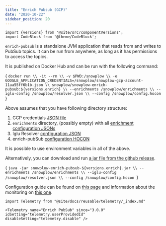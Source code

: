 ```yaml
---
title: "Enrich Pubsub (GCP)"
date: "2020-10-22"
sidebar_position: 20
---
```


```mdx-code-block
import {versions} from '@site/src/componentVersions';
import CodeBlock from '@theme/CodeBlock';
```

`enrich-pubsub` is a standalone JVM application that reads from and writes to PubSub topics.
It can be run from anywhere, as long as it has permissions to access the topics.

It is published on Docker Hub and can be run with the following command:

<CodeBlock language="bash">{
`docker run \\
  -it --rm \\
  -v $PWD:/snowplow \\
  -e GOOGLE_APPLICATION_CREDENTIALS=/snowplow/snowplow-gcp-account-11aa55ff6b1b.json \\
  snowplow/snowplow-enrich-pubsub:${versions.enrich} \\
  --enrichments /snowplow/enrichments \\
  --iglu-config /snowplow/resolver.json \\
  --config /snowplow/config.hocon
`}</CodeBlock>

Above assumes that you have following directory structure:

1. GCP credentials [JSON file](https://cloud.google.com/docs/authentication/getting-started)
2. `enrichments` directory, (possibly empty) with all [enrichment configuration JSONs](/docs/getting-started-on-snowplow-open-source/setup-snowplow-on-gcp/setup-validation-and-enrich/add-additional-enrichments/index.md)
3. Iglu Resolver [configuration JSON](/docs/pipeline-components-and-applications/iglu/iglu-resolver/index.md)
4. enrich-pubSub [configuration HOCON](/docs/pipeline-components-and-applications/enrichment-components/configuration-reference/index.md)

It is possible to use environment variables in all of the above.

Alternatively, you can download and run [a jar file from the github release](https://github.com/snowplow/enrich/releases).

<CodeBlock language="bash">{
`java -jar snowplow-enrich-pubsub-${versions.enrich}.jar \\
  --enrichments /snowplow/enrichments \\
  --iglu-config /snowplow/resolver.json \\
  --config /snowplow/config.hocon
`}</CodeBlock>

Configuration guide can be found on [this page](/docs/pipeline-components-and-applications/enrichment-components/configuration-reference/index.md) and information about the monitoring on [this one](/docs/pipeline-components-and-applications/enrichment-components/monitoring/index.md).

```mdx-code-block
import Telemetry from "@site/docs/reusable/telemetry/_index.md"

<Telemetry name="Enrich PubSub" since="3.0.0" idSetting="telemetry.userProvidedId" disableSetting="telemetry.disable" />
```
